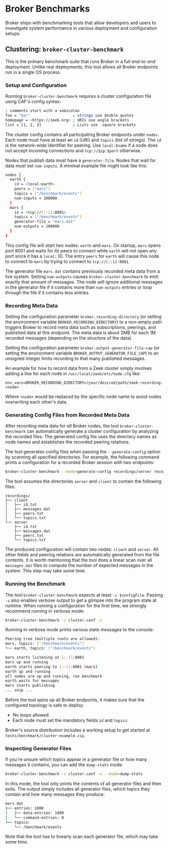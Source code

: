 # Broker Benchmarks

Broker ships with benchmarking tools that allow developers and users to
investigate system performance in various deployment and configuration setups.

## Clustering: `broker-cluster-benchmark`

This is the primary benchmark suite that runs Broker in a full end-to-end
deployment. Unlike real deployments, this tool allows all Broker endpoints run
in a single OS process.

### Setup and Configuration

Running `broker-cluster-benchmark` requires a cluster configuration file using
CAF's config syntax:


```sh
; comments start with a semicolon
foo = "bar"                   ; strings use double quotes
homepage = <https://zeek.org> ; URIs use angle brackets
list = [1, 2, 3]              ; Lists use  square brackets
```

The cluster config contains all participating Broker endpoints under `nodes`.
Each node must have at least an `id` (URI) and `topics` (list of strings). The
`id` is the network-wide identifier for peering. Use `local:$name` if a node
does not accept incoming connections and `tcp://$ip:$port` otherwise.

Nodes that publish data must have a `generator-file`. Nodes that wait for data
must set `num-inputs`. A minimal example file might look like this:

```sh
nodes {
  earth {
    id = <local:earth>
    peers = ["mars"]
    topics = ["/benchmark/events"]
    num-inputs = 100000
  }
  mars {
    id = <tcp://[::1]:8001>
    topics = ["/benchmark/events"]
    generator-file = "mars.dat"
    num-outputs = 100000
  }
}
```

This config file will start two nodes: `earth` and `mars`. On startup, `mars`
opens port 8001 and waits for its peers to connect while `earth` will not open
any port since it has a `local:` ID. The entry  `peers` for `earth` will cause
this node to connect to `mars` by trying to connect to `tcp://[::1]:8001`.

The generator file `mars.dat` contains previously recorded meta data from a
live system. Setting `num-outputs` causes `broker-cluster-benchmark` to emit
exactly that amount of messages. The node will ignore additional messages in
the generator file if it contains more than `num-outputs` entries or loop
through the file if it contains less entries.

### Recording Meta Data

Setting the configuration parameter `broker.recording-directory` (or setting
the environment variable `BROKER_RECORDING_DIRECTORY`) to a non-empty path
triggers Broker to record meta data such as subscriptions, peerings, and
published data at this endpoint. The meta data is about 2MB for each 1M
recorded messages (depending on the structure of the data).

Setting the configuration parameter `broker.output-generator-file-cap` (or
setting the environment variable `BROKER_OUTPUT_GENERATOR_FILE_CAP`) to an
unsigned integer limits recording to that many published messages.

An example for how to record data from a Zeek cluster simply involves adding
a line for each node in `/usr/local/zeek/etc/node.cfg` like:

```
env_vars=BROKER_RECORDING_DIRECTORY=/your/desired/path/zeek-recording-<node>
```

Where `<node>` would be replaced by the specific node name to avoid nodes
overwriting each other's data.

### Generating Config Files from Recorded Meta Data

After recording meta data for *all* Broker nodes, the tool
`broker-cluster-benchmark` can automatically generate a cluster configuration
by analyzing the recorded files. The generated config file uses the directory
names as node names and establishes the recorded peering relations.

The tool generates config files when passing the `--generate-config` option
by scanning all specified directories. For example, the following command
prints a configuration for a recorded Broker session with two endpoints:

```sh
broker-cluster-benchmark --mode=generate-config recordings/server recordings/client
```

The tool assumes the directories `server` and `client` to contain the following
files:

```
recordings/
├── client
│   ├── id.txt
│   ├── messages.dat
│   ├── peers.txt
│   └── topics.txt
└── server
    ├── id.txt
    ├── messages.dat
    ├── peers.txt
    └── topics.txt
```

The produced configuration will contain two nodes: `client` and `server`. All
other fields and peering relations are automatically generated from the file
contents. It is worth mentioning that the tool does a linear scan over all
`messages.dat` files to compute the number of expected messages in the system.
This step may take some time.

### Running the Benchmark

The tool `broker-cluster-benchmark` expects at least `-c $configFile`. Passing
`-v` also enables verbose output to get a glimpse into the program state at
runtime. When running a configuration for the first time, we strongly recommend
running in verbose mode:

```sh
broker-cluster-benchmark -c cluster.conf -v
```

Running in verbose mode prints various state messages to the console:

```sh
Peering tree (multiple roots are allowed):
mars, topics: ["/benchmark/events"]
└── earth, topics: ["/benchmark/events"]

mars starts listening at [::1]:8001
mars up and running
earth starts peering to [::1]:8001 (mars)
earth up and running
all nodes are up and running, run benchmark
earth waits for messages
mars starts publishing
... snip ...
```

Before the tool spins up all Broker endpoints, it makes sure that the
configured topology is safe to deploy:

- No loops allowed.
- Each node must set the mandatory fields `id` and `topics`.

Broker's source distribution includes a working setup to get started at
`tests/benchmark/cluster-example.zip`.

### Inspecting Generator Files

If you're unsure which topics appear in a generator file or how many messages
it contains, you can add the `dump-stats`  mode:

```sh
broker-cluster-benchmark -c cluster.conf -v --mode=dump-stats
```

In this mode, the tool only prints the contents of all generator files and then
exits. The output simply includes all generator files, which topics they contain
and how many messages they produce:

```sh
mars.dat
├── entries: 1000
|   ├── data-entries: 1000
|   └── command-entries: 0
└── topics:
    └── /benchmark/events
```

Note that the tool has to linearly scan each generator file, which may take
some time.
